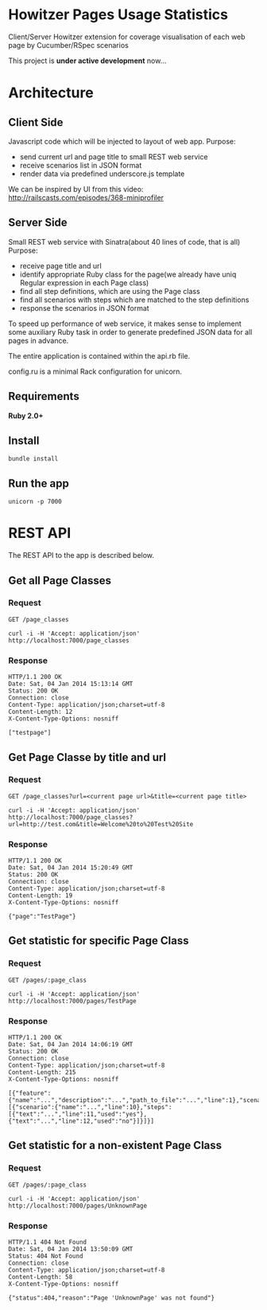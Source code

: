 Howitzer Pages Usage Statistics
===============================

Client/Server Howitzer extension for coverage visualisation  of each web page by Cucumber/RSpec scenarios

This project is **under active development** now...

# Architecture

## Client Side

Javascript code which will be injected to layout of web app.
Purpose:
  - send current url and page title to small REST web service
  - receive scenarios list in JSON format
  - render data via predefined underscore.js template

We can be inspired by UI from this video: http://railscasts.com/episodes/368-miniprofiler

## Server Side

Small REST web service with Sinatra(about 40 lines of code, that is all)
Purpose:
  - receive page title and url
  - identify appropriate Ruby class for the page(we already have uniq Regular expression in each Page class)
  - find all step definitions, which are using the Page class
  - find all scenarios with steps which are matched to the step definitions
  - response the scenarios in JSON format

To speed up performance of web service, it makes sense to implement some auxiliary Ruby task in order to generate predefined JSON data for all pages in advance.

The entire application is contained within the api.rb file.

config.ru is a minimal Rack configuration for unicorn.

## Requirements

**Ruby 2.0+**

## Install

    bundle install

## Run the app

    unicorn -p 7000

# REST API

The REST API to the app is described below.

## Get all Page Classes

### Request

`GET /page_classes`

    curl -i -H 'Accept: application/json' http://localhost:7000/page_classes

### Response

    HTTP/1.1 200 OK
    Date: Sat, 04 Jan 2014 15:13:14 GMT
    Status: 200 OK
    Connection: close
    Content-Type: application/json;charset=utf-8
    Content-Length: 12
    X-Content-Type-Options: nosniff

    ["testpage"]

## Get Page Classe by title and url

### Request

`GET /page_classes?url=<current page url>&title=<current page title>`

    curl -i -H 'Accept: application/json' http://localhost:7000/page_classes?url=http://test.com&title=Welcome%20to%20Test%20Site

### Response

    HTTP/1.1 200 OK
    Date: Sat, 04 Jan 2014 15:20:49 GMT
    Status: 200 OK
    Connection: close
    Content-Type: application/json;charset=utf-8
    Content-Length: 19
    X-Content-Type-Options: nosniff

    {"page":"TestPage"}


## Get statistic for specific Page Class

### Request

`GET /pages/:page_class`

    curl -i -H 'Accept: application/json' http://localhost:7000/pages/TestPage

### Response

    HTTP/1.1 200 OK
    Date: Sat, 04 Jan 2014 14:06:19 GMT
    Status: 200 OK
    Connection: close
    Content-Type: application/json;charset=utf-8
    Content-Length: 215
    X-Content-Type-Options: nosniff

    [{"feature":{"name":"...","description":"...","path_to_file":"...","line":1},"scenarios":[{"scenario":{"name":"...","line":10},"steps":[{"text":"...","line":11,"used":"yes"},{"text":"...","line":12,"used":"no"}]}]}]

## Get statistic for a non-existent Page Class

### Request

`GET /pages/:page_class`

    curl -i -H 'Accept: application/json' http://localhost:7000/pages/UnknownPage

### Response

    HTTP/1.1 404 Not Found
    Date: Sat, 04 Jan 2014 13:50:09 GMT
    Status: 404 Not Found
    Connection: close
    Content-Type: application/json;charset=utf-8
    Content-Length: 58
    X-Content-Type-Options: nosniff

    {"status":404,"reason":"Page 'UnknownPage' was not found"}
